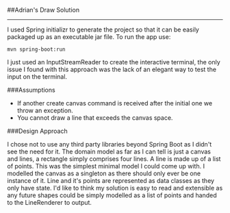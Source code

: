 ##Adrian's Draw Solution
***

I used Spring initializr to generate the project so that it can be easily packaged
up as an executable jar file. To run the app use:

`mvn spring-boot:run`

I just used an InputStreamReader to create the interactive terminal, the only issue
I found with this approach was the lack of an elegant way to test the input on the terminal.

###Assumptions

* If another create canvas command is received after the initial one we throw an exception.
* You cannot draw a line that exceeds the canvas space.

###Design Approach

I chose not to use any third party libraries beyond Spring Boot as I didn't see the need 
for it. The domain model as far as I can tell is just a canvas and lines, a rectangle simply 
comprises four lines. A line is made up of a list of points. This was the simplest minimal 
model I could come up with. I modelled the canvas as a singleton as there should only ever
be one instance of it. Line and it's points are represented as data classes as they only
have state. I'd like to think my solution is easy to read and extensible as any future shapes
could be simply modelled as a list of points and handed to the LineRenderer to output.